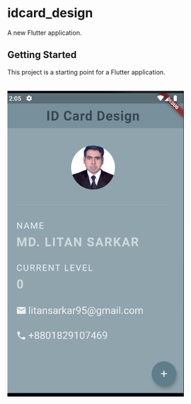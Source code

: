 # idcard_design

A new Flutter application.

## Getting Started

This project is a starting point for a Flutter application.<br><br><br>
<img src="design.png" >

